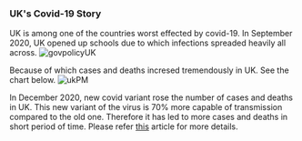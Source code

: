 ### UK's Covid-19 Story

UK is among one of the countries worst effected by covid-19. In September 2020, UK opened up schools due to which infections spreaded heavily all across. 
![govpolicyUK](https://user-images.githubusercontent.com/64389242/115950998-0dea9000-a4a4-11eb-827d-92ed6a323f96.PNG)

Because of which cases and deaths incresed tremendously in UK. See the chart below.
![ukPM](https://user-images.githubusercontent.com/64389242/115950982-f8756600-a4a3-11eb-9244-49da80f01b35.PNG)


In December 2020, new covid variant rose the number of cases and deaths in UK. This new variant of the virus is 70% more capable of transmission compared to the old one. Therefore it has led to more cases and deaths in short period of time. Please refer [this](https://www.nationalgeographic.com/science/article/why-new-coronavirus-variants-suddenly-arose-in-uk-and-south-africa) article for more details.
